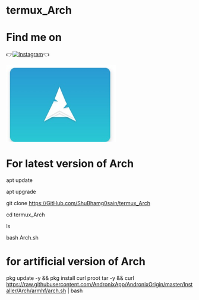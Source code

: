 # termux_Arch

# Find me on 

👉[![Instagram](https://img.shields.io/badge/INSTAGRAM-FOLLOW-red?style=for-the-badge&logo=instagram)](https://www.instagram.com/shubham_g0sain)👈


![ ](https://github.com/ShuBhamg0sain/termux_Arch/blob/master/IMG_20200916_180611.jpg)
# For latest version  of Arch 
 apt update

 apt upgrade

 git clone https://GitHub.com/ShuBhamg0sain/termux_Arch

 cd termux_Arch

 ls

 bash Arch.sh


# for artificial version of Arch

 pkg update -y && pkg install curl proot tar -y && curl https://raw.githubusercontent.com/AndronixApp/AndronixOrigin/master/Installer/Arch/armhf/arch.sh | bash
